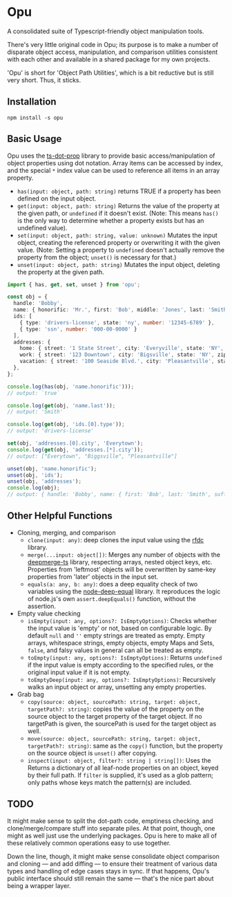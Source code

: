 # Opu

A consolidated suite of Typescript-friendly object manipulation tools.

There's very little original code in Opu; its purpose is to make a number of disparate object access, manipulation, and comparison utilities consistent with each other and available in a shared package for my own projects.

'Opu' is short for 'Object Path Utilities', which is a bit reductive but is still very short. Thus, it sticks.

## Installation

`npm install -s opu`

## Basic Usage

Opu uses the [ts-dot-prop](https://github.com/justinlettau/ts-dot-prop/) library to provide basic access/manipulation of object properties using dot notation. Array items can be accessed by index, and the special `*` index value can be used to reference all items in an array property.

- `has(input: object, path: string)` returns TRUE if a property has been defined on the input object.
- `get(input: object, path: string)` Returns the value of the property at the given path, or `undefined` if it doesn't exist. (Note: This means `has()` is the only way to determine whether a property exists but has an undefined value).
- `set(input: object, path: string, value: unknown)` Mutates the input object, creating the referenced property or overwriting it with the given value. (Note: Setting a property to `undefined` doesn't actually remove the property from the object; `unset()` is necessary for that.)
- `unset(input: object, path: string)` Mutates the input object, deleting the property at the given path.

```ts
import { has, get, set, unset } from 'opu';

const obj = {
  handle: 'Bobby',
  name: { honorific: 'Mr.', first: 'Bob', middle: 'Jones', last: 'Smith', suffix: 'III' },
  ids: [
    { type: 'drivers-license', state: 'ny', number: '12345-6789' },
    { type: 'ssn', number: '000-00-0000' }
  ],
  addresses: {
    home: { street: '1 State Street', city: 'Everyville', state: 'NY', zip: '12345' },
    work: { street: '123 Downtown', city: 'Bigsville', state: 'NY', zip: '12345' },
    vacation: { street: '100 Seaside Blvd.', city: 'Pleasantville', state: 'NY', zip: '0123456' },
  },
};

console.log(has(obj, 'name.honorific')));
// output: `true`

console.log(get(obj, 'name.last'));
// output: 'Smith'

console.log(get(obj, 'ids.[0].type'));
// output: 'drivers-license'

set(obj, 'addresses.[0].city', 'Everytown');
console.log(get(obj, 'addresses.[*].city'));
// output: ["Everytown", "Biggsville", "Pleasantville"]

unset(obj, 'name.honorific');
unset(obj, 'ids');
unset(obj, 'addresses');
console.log(obj);
// output: { handle: 'Bobby', name: { first: 'Bob', last: 'Smith', suffix: 'III' } }
```

## Other Helpful Functions

- Cloning, merging, and comparison
  - `clone(input: any)`: deep clones the input value using the [rfdc](https://github.com/davidmarkclements/rfdc) library.
  - `merge(...input: object[])`: Merges any number of objects with the [deepmerge-ts](https://github.com/RebeccaStevens/deepmerge-ts) library, respecting arrays, nested object keys, etc. Properties from 'leftmost' objects will be overwritten by same-key properties from 'later' objects in the input set.
  - `equals(a: any, b: any)`: does a deep equality check of two variables using the [node-deep-equal](https://github.com/inspect-js/node-deep-equal) library. It reproduces the logic of node.js's own `assert.deepEquals()` function, without the assertion.
- Empty value checking
  - `isEmpty(input: any, options?: IsEmptyOptions)`: Checks whether the input value is 'empty' or not, based on configurable logic. By default `null` and `''` empty strings are treated as empty. Empty arrays, whitespace strings, empty objects, empty Maps and Sets, `false`, and falsy values in general can all be treated as empty.
  - `toEmpty(input: any, options?: IsEmptyOptions)`: Returns `undefined` if the input value is empty according to the specified rules, or the original input value if it is not empty.
  - `toEmptyDeep(input: any, options?: IsEmptyOptions)`: Recursively walks an input object or array, unsetting any empty properties.
- Grab bag
  - `copy(source: object, sourcePath: string, target: object, targetPath?: string)`: copies the value of the property on the source object to the target property of the target object. If no targetPath is given, the sourcePath is used for the target object as well.
  - `move(source: object, sourcePath: string, target: object, targetPath?: string)`: same as the `copy()` function, but the property on the source object is `unset()` after copying.
  - `inspect(input: object, filter?: string | string[])`: Uses the Returns a dictionary of all leaf-node properties on an object, keyed by their full path. If `filter` is supplied, it's used as a glob pattern; only paths whose keys match the pattern(s) are included.

## TODO

It might make sense to split the dot-path code, emptiness checking, and clone/merge/compare stuff into separate piles. At that point, though, one might as well just use the underlying packages. Opu is here to make all of these relatively common operations easy to use together.

Down the line, though, it might make sense consolidate object comparison and cloning — and add diffing — to ensure their treatment of various data types and handling of edge cases stays in sync. If that happens, Opu's public interface should still remain the same — that's the nice part about being a wrapper layer.
